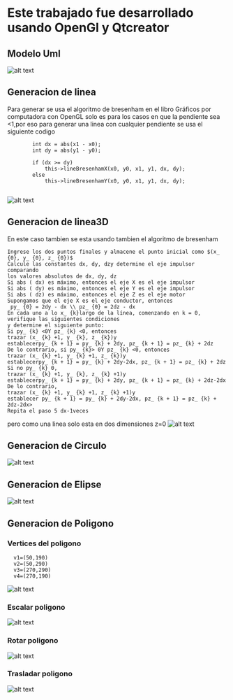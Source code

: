 # Este trabajado fue desarrollado usando OpenGl y Qtcreator
## Modelo Uml
![alt text](https://github.com/Alg0r1thmic/Computer-Graphics/blob/master/Primitive-Algorithms/Images/model1.png)

## Generacion de linea
Para generar se usa el algoritmo de bresenham en el libro Gráficos por computadora
con OpenGL solo es para los casos en que la pendiente sea <1,por eso para generar una linea con cualquier pendiente se usa el siguiente codigo
```
        int dx = abs(x1 - x0);
        int dy = abs(y1 - y0);

        if (dx >= dy)
            this->lineBresenhamX(x0, y0, x1, y1, dx, dy);
        else
            this->lineBresenhamY(x0, y0, x1, y1, dx, dy);
   
```
![alt text](https://github.com/Alg0r1thmic/Computer-Graphics/blob/master/Primitive-Algorithms/Images/line/line.gif)
## Generacion de linea3D
En este caso tambien se esta usando tambien el algoritmo de bresenham

```
Ingrese los dos puntos finales y almacene el punto inicial como $(x_ {0}, y_ {0}, z_ {0})$
Calcule las constantes dx, dy, dzy determine el eje impulsor comparando
los valores absolutos de dx, dy, dz
Si abs ( dx) es máximo, entonces el eje X es el eje impulsor
Si abs ( dy) es máximo, entonces el eje Y es el eje impulsor
Si abs ( dz) es máximo, entonces el eje Z es el eje motor
Supongamos que el eje X es el eje conductor, entonces
 py_ {0} = 2dy - dx \\ pz_ {0} = 2dz - dx 
En cada uno a lo x_ {k}largo de la línea, comenzando en k = 0, verifique las siguientes condiciones
y determine el siguiente punto:
Si py_ {k} <0Y pz_ {k} <0, entonces
trazar (x_ {k} +1, y_ {k}, z_ {k})y
establecerpy_ {k + 1} = py_ {k} + 2dy, pz_ {k + 1} = pz_ {k} + 2dz
De lo contrario, si py_ {k}> 0Y pz_ {k} <0, entonces
trazar (x_ {k} +1, y_ {k} +1, z_ {k})y
establecerpy_ {k + 1} = py_ {k} + 2dy-2dx, pz_ {k + 1} = pz_ {k} + 2dz
Si no py_ {k} 0,
trazar (x_ {k} +1, y_ {k}, z_ {k} +1)y
establecerpy_ {k + 1} = py_ {k} + 2dy, pz_ {k + 1} = pz_ {k} + 2dz-2dx
De lo contrario,
trazar (x_ {k} +1, y_ {k} +1, z_ {k} +1)y
establecer py_ {k + 1} = py_ {k} + 2dy-2dx, pz_ {k + 1} = pz_ {k} + 2dz-2dx>
Repita el paso 5 dx-1veces

```
pero como una linea solo esta en dos dimensiones z=0
![alt text](https://github.com/Alg0r1thmic/Computer-Graphics/blob/master/Primitive-Algorithms/Images/line3d/line3d.gif)

## Generacion de Circulo
![alt text](https://github.com/Alg0r1thmic/Computer-Graphics/blob/master/Primitive-Algorithms/Images/circle/circle.gif)

## Generacion de Elipse
![alt text](https://github.com/Alg0r1thmic/Computer-Graphics/blob/master/Primitive-Algorithms/Images/ellipse/ellipse.gif)

## Generacion de Poligono
### Vertices del poligono
```
  v1=(50,190)
  v2=(50,290)
  v3=(270,290)
  v4=(270,190)
```
![alt text](https://github.com/Alg0r1thmic/Computer-Graphics/blob/master/Primitive-Algorithms/Images/polygon.png)
### Escalar poligono
![alt text](https://github.com/Alg0r1thmic/Computer-Graphics/blob/master/Primitive-Algorithms/Images/scale/polygonScale.gif)

### Rotar poligono
![alt text](https://github.com/Alg0r1thmic/Computer-Graphics/blob/master/Primitive-Algorithms/Images/rotate/polygonRotate.gif)

### Trasladar poligono
![alt text](https://github.com/Alg0r1thmic/Computer-Graphics/blob/master/Primitive-Algorithms/Images/translate/polygonTranslate.gif)
